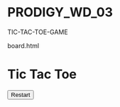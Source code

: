 # PRODIGY_WD_03
TIC-TAC-TOE-GAME

board.html

<!DOCTYPE html>
<html lang="en">
<head>
  <title>Tic Tac Toe</title>
  <link rel="stylesheet" href="boardstyle.css">
</head>
<body>

  <h1>Tic Tac Toe</h1>
  <div id="board">
    <div class="cell" data-cell></div>
    <div class="cell" data-cell></div>
    <div class="cell" data-cell></div>
    <div class="cell" data-cell></div>
    <div class="cell" data-cell></div>
    <div class="cell" data-cell></div>
    <div class="cell" data-cell></div>
    <div class="cell" data-cell></div>
    <div class="cell" data-cell></div>
  </div>

  <button id="restartButton">Restart</button>

  <script src="boardscript.js"></script>
</body>
</html>
